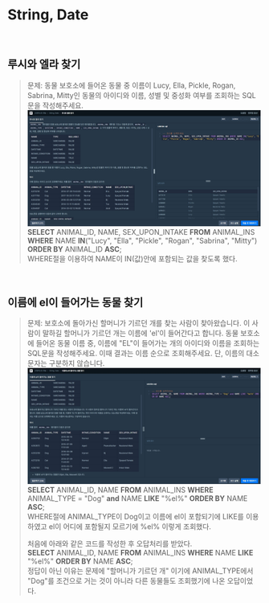 # String, Date
<br>

## 루시와 엘라 찾기
>문제: 동물 보호소에 들어온 동물 중 이름이 Lucy, Ella, Pickle, Rogan, Sabrina, Mitty인 동물의 아이디와 이름, 성별 및 중성화 여부를 조회하는 SQL 문을 작성해주세요.   
>![img](./img_01.jpg)  
>**SELECT** ANIMAL_ID, NAME, SEX_UPON_INTAKE **FROM** ANIMAL_INS **WHERE** NAME **IN**("Lucy", "Ella", "Pickle", "Rogan", "Sabrina", "Mitty") **ORDER BY** ANIMAL_ID **ASC**;  
>WHERE절을 이용하여 NAME이 IN(값)안에 포함되는 값을 찾도록 했다.  

<br> 

## 이름에 el이 들어가는 동물 찾기
>문제: 보호소에 돌아가신 할머니가 기르던 개를 찾는 사람이 찾아왔습니다. 이 사람이 말하길 할머니가 기르던 개는 이름에 'el'이 들어간다고 합니다. 동물 보호소에 들어온 동물 이름 중, 이름에 "EL"이 들어가는 개의 아이디와 이름을 조회하는 SQL문을 작성해주세요. 이때 결과는 이름 순으로 조회해주세요. 단, 이름의 대소문자는 구분하지 않습니다.  
>![img](./img_02.jpg)  
>**SELECT** ANIMAL_ID, NAME **FROM** ANIMAL_INS **WHERE** ANIMAL_TYPE = "Dog" **and** NAME **LIKE** "%el%" **ORDER BY** NAME **ASC**;  
>WHERE절에 ANIMAL_TYPE이 Dog이고 이름에 el이 포함되기에 LIKE를 이용하였고 el이 어디에 포함될지 모르기에 %el% 이렇게 조회했다.  
>
>처음에 아래와 같은 코드를 작성한 후 오답처리를 받았다.  
>**SELECT** ANIMAL_ID, NAME **FROM** ANIMAL_INS **WHERE** NAME **LIKE** "%el%" **ORDER BY** NAME **ASC**;  
>정답이 아닌 이유는 문제에 "할머니가 기르던 개" 이기에 ANIMAL_TYPE에서 "Dog"를 조건으로 거는 것이 아니라 다른 동물들도 조회했기에 나온 오답이었다.  
